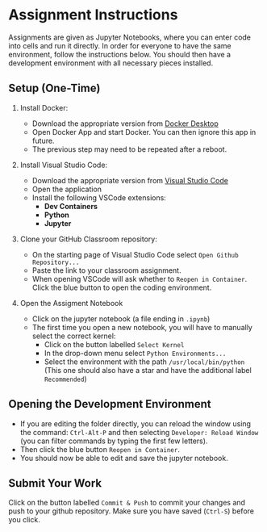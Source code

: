 # Assignment Instructions

Assignments are given as Jupyter Notebooks, where you can enter code into cells and run it directly. In order for everyone to have the same environment, follow the instructions below. You should then have a development environment with all necessary pieces installed.

## Setup (One-Time)

1. Install Docker:

   - Download the appropriate version from [Docker Desktop](https://www.docker.com/products/docker-desktop)
   - Open Docker App and start Docker. You can then ignore this app in future.
   - The previous step may need to be repeated after a reboot.

2. Install Visual Studio Code:

   - Download the appropriate version from [Visual Studio Code](https://code.visualstudio.com/)
   - Open the application
   - Install the following VSCode extensions:
     - **Dev Containers**
     - **Python**
     - **Jupyter**

3. Clone your GitHub Classroom repository:
   - On the starting page of Visual Studio Code select `Open Github Repository...`
   - Paste the link to your classroom assignment.
   - When opening VSCode will ask whether to `Reopen in Container`. Click the blue button to open the coding environment.

4. Open the Assigment Notebook
   - Click on the jupyter notebook (a file ending in `.ipynb`)
   - The first time you open a new notebook, you will have to manually select the correct kernel:
      - Click on the button labelled `Select Kernel` 
      - In the drop-down menu select `Python Environments...`
      - Select the environment with the path `/usr/local/bin/python` (This one should also have a star and have the additional label `Recommended`) 

## Opening the Development Environment
   - If you are editing the folder directly, you can reload the window using the command: `Ctrl-Alt-P` and then selecting `Developer: Reload Window` (you can filter commands by typing the first few letters).
   - Then click the blue button `Reopen in Container`.
   - You should now be able to edit and save the jupyter notebook.

## Submit Your Work

Click on the button labelled `Commit & Push` to commit your changes and push to your github repository. Make sure you have saved (`Ctrl-S`) before you click.
